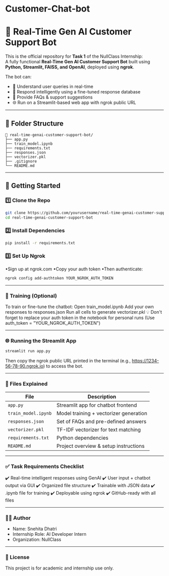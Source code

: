 # Customer-Chat-bot

# 🤖 Real-Time Gen AI Customer Support Bot

This is the official repository for **Task 1** of the NullClass Internship:  
A fully functional **Real-Time Gen AI Customer Support Bot** built using **Python, Streamlit, FAISS, and OpenAI**, deployed using **ngrok**.

The bot can:
- 🧠 Understand user queries in real-time
- 💬 Respond intelligently using a fine-tuned response database
- 🧾 Provide FAQs & support suggestions
- 🌐 Run on a Streamlit-based web app with ngrok public URL

---

## 🔧 Folder Structure
```
📁 real-time-genai-customer-support-bot/
├── app.py
├── train_model.ipynb
├── requirements.txt
├── responses.json
├── vectorizer.pkl
├── .gitignore
└── README.md
```

---

## 🚀 Getting Started

### 1️⃣ Clone the Repo
```bash
git clone https://github.com/yourusername/real-time-genai-customer-support-bot.git
cd real-time-genai-customer-support-bot
```
### 2️⃣ Install Dependencies
```bash
pip install -r requirements.txt
```
### 3️⃣ Set Up Ngrok
•Sign up at ngrok.com
•Copy your auth token
•Then authenticate:
```bash
ngrok config add-authtoken YOUR_NGROK_AUTH_TOKEN
```

---

### 🧠 Training (Optional)
To train or fine-tune the chatbot:
Open train_model.ipynb
Add your own responses to responses.json
Run all cells to generate vectorizer.pkl
💡 Don't forget to replace your auth token in the notebook for personal runs
(Use auth_token = "YOUR_NGROK_AUTH_TOKEN")

---

### 🌐 Running the Streamlit App
```bash
streamlit run app.py
```
Then copy the ngrok public URL printed in the terminal (e.g., https://1234-56-78-90.ngrok.io) to access the bot.

---

### 📁 Files Explained
| File                | Description                            |
| ------------------- | -------------------------------------- |
| `app.py`            | Streamlit app for chatbot frontend     |
| `train_model.ipynb` | Model training + vectorizer generation |
| `responses.json`    | Set of FAQs and pre-defined answers    |
| `vectorizer.pkl`    | TF-IDF vectorizer for text matching    |
| `requirements.txt`  | Python dependencies                    |
| `README.md`         | Project overview & setup instructions  |

---

### ✅ Task Requirements Checklist
✔️ Real-time intelligent responses using GenAI
✔️ User input + chatbot output via GUI
✔️ Organized file structure
✔️ Trainable with JSON data
✔️ .ipynb file for training
✔️ Deployable using ngrok
✔️ GitHub-ready with all files

---

### 🧑‍💻 Author
* Name: Snehita Dhatri
* Internship Role: AI Developer Intern
* Organization: NullClass

---

### 📜 License
This project is for academic and internship use only.
